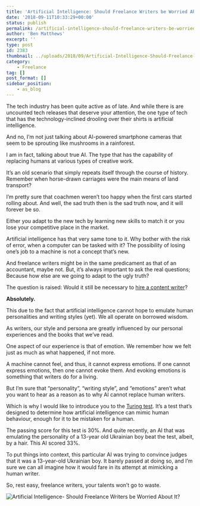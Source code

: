 ```yaml
---
title: 'Artificial Intelligence: Should Freelance Writers be Worried About It?'
date: '2018-09-11T10:33:29+00:00'
status: publish
permalink: /artificial-intelligence-should-freelance-writers-be-worried-about-it
author: 'Ben Matthews'
excerpt: ''
type: post
id: 2383
thumbnail: ../uploads/2018/09/Artificial-Intelligence-Should-Freelance-Writers-be-Worried-About-It-150x150.jpeg
category:
    - Freelance
tag: []
post_format: []
sidebar_position:
    - as_blog
---
```

The tech industry has been quite active as of late. And while there is are uncounted tech releases that deserve your attention, the one type of tech that has the technology-inclined drooling over their shirts is artificial intelligence.

And no, I’m not just talking about AI-powered smartphone cameras that seem to be sprouting like mushrooms in a rainforest.

I am in fact, talking about true AI. The type that has the capability of replacing humans at various types of creative work.

It’s an old scenario that simply repeats itself through the course of history. Remember when horse-drawn carriages were the main means of land transport?

I’m pretty sure that coachmen weren’t too happy when the first cars started rolling about. And well, the sad truth then is the sad truth now, and it will forever be so.

Either you adapt to the new tech by learning new skills to match it or you lose your competitive place in the market.

Artificial intelligence has that very same tone to it. Why bother with the risk of error, when a computer can be tasked with it? The possibility of losing one’s job to a machine is not a concept that’s new.

And freelance writers might be in the same predicament as that of an accountant, maybe not. But, it’s always important to ask the real questions; Because how else are we going to adapt to the ugly truth?

The question is raised: Would it still be necessary to [hire a content writer](https://contentfly.co/)?

**Absolutely.**

This due to the fact that artificial intelligence cannot hope to emulate human personalities and writing styles (yet). We all operate on borrowed wisdom.

As writers, our style and persona are greatly influenced by our personal experiences and the books that we’ve read.

One aspect of our experience is that of emotion. We remember how we felt just as much as what happened, if not more.

A machine cannot feel, and thus, it cannot express emotions. If one cannot express emotions, then one cannot evoke them. And evoking emotions is something that writers do for a living.

But I’m sure that “personality”, “writing style”, and “emotions” aren’t what you want to hear as a reason as to why AI cannot replace human writers.

Which is why I would like to introduce you to the [Turing test](http://www.psych.utoronto.ca/users/reingold/courses/ai/turing.html). It’s a test that’s designed to determine how artificial intelligence can mimic human behaviour, enough for it to be mistaken for a human.

The passing score for this test is 30%. And quite recently, an AI that was emulating the personality of a 13-year old Ukrainian boy beat the test, albeit, by a hair. This AI scored 33%.

To put things into context, this particular AI was trying to convince judges that it was a 13-year-old Ukrainian boy. It barely passed at doing so, and I’m sure we can all imagine how it would fare in its attempt at mimicking a human writer.

So, rest easy, freelance writers, your talents won’t go to waste.

![Artificial Intelligence- Should Freelance Writers be Worried About It?](../uploads/2018/09/Artificial-Intelligence-Should-Freelance-Writers-be-Worried-About-It.jpeg)
